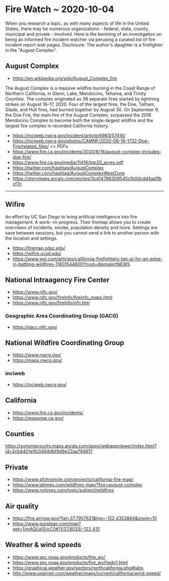 # Fire Watch ~ 2020-10-04

When you research a topic, as with many aspects of life in the United States, there may be numerous organizations - federal, state, county, municipal and private - involved. Here is the benining of an investigation on being an informed fire incident watcher via perusing a curated list of fire incident report web pages. Disclosure: The author's daughter is a firefighter in the "August Complex".


## August Complex

* https://en.wikipedia.org/wiki/August_Complex_fire

The August Complex is a massive wildfire burning in the Coast Range of Northern California, in Glenn, Lake, Mendocino, Tehama, and Trinity Counties. The complex originated as 38 separate fires started by lightning strikes on August 16–17, 2020. Four of the largest fires, the Doe, Tatham, Glade, and Hull fires, had burned together by August 30. On September 9, the Doe Fire, the main fire of the August Complex, surpassed the 2018 Mendocino Complex to become both the single-largest wildfire and the largest fire complex in recorded California history.

* https://inciweb.nwcg.gov/incident/article/6983/57416/
* https://inciweb.nwcg.gov/photos/CAMNF/2020-08-16-1732-Doe-Fire/related_files/ << PDFs
* https://www.fire.ca.gov/incidents/2020/8/16/august-complex-includes-doe-fire/
* https://www.fire.ca.gov/media/11416/top20_acres.pdf
* https://twitter.com/hashtag/AugustComplex
* https://twitter.com/hashtag/AugustComplexWestZone
* https://storymaps.arcgis.com/stories/3cd14786309545cfb0dcdd4aa1fbcf7c

***

## Wifire

An effort by UC San Diego to bring artificial intelligence into fire management. A work--in-progress. Their firemap allows you to create overviews of incidents, smoke, population density and more. Settings are save between sessions, but you cannot send a link to another person with the location and settings. 

* https://firemap.sdsc.edu/
* https://wifire.ucsd.edu/
* https://www.wsj.com/articles/california-firefighters-tap-ai-for-an-edge-in-battling-wildfires-11601544600?mod=djemalertNEWS


## National Intraagency Fire Center

* https://www.nifc.gov/
* https://www.nifc.gov/fireInfo/fireInfo_maps.html
* https://www.nifc.gov/fireInfo/nfn.htm

### Geographic Area Coordinating Group (GACG)

* https://gacc.nifc.gov/

## National Wildfire Coordinating Group

* https://www.nwcg.gov/
* https://maps.nwcg.gov/

### inciweb

* https://inciweb.nwcg.gov/

## California

* https://www.fire.ca.gov/incidents/
* https://response.ca.gov/

## Counties

https://sonomacounty.maps.arcgis.com/apps/webappviewer/index.html?id=2cb4401e1fc0494dbf9d9e22aa794617

## Private

* https://www.sfchronicle.com/projects/california-fire-map/
* https://www.latimes.com/wildfires-map/?fire=august-complex
* https://www.nytimes.com/topic/subject/wildfires


## Air quality

* https://fire.airnow.gov/?lat=37.7957621&lng=-122.4353884&zoom=10
* https://www.purpleair.com/map?opt=1/mAQI/a10/cC0#11/37.8033/-122.431


## Weather & wind speeds

* https://www.spc.noaa.gov/products/fire_wx/
* https://www.spc.noaa.gov/products/fire_wx/fwdy1.html
* https://graphical.weather.gov/sectors/northcalifornia.php#tabs
* http://www.usairnet.com/weather/maps/current/california/wind-speed/


